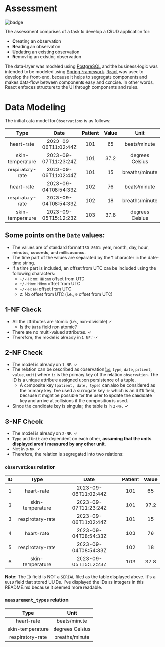 # Assessment
![badge](https://github.com/dasunpubudumal/imperial-healthapp/actions/workflows/maven.yml/badge.svg)

The assessment comprises of a task to develop a CRUD application for:

- **C**reating an observation
- **R**eading an observation
- **U**pdating an existing observation
- **R**emoving an existing observation

The data-layer was modeled using [PostgreSQL](https://www.postgresql.org/) and the business-logic was intended to be modeled using [Spring Framework](https://spring.io/projects/spring-framework). [React](https://react.dev/) was used to develop the front-end, because it helps to segregate components and makes data-flow between components easy and concise. In other words, React enforces structure to the UI through components and rules.

# Data Modeling

The initial data model for `Observations` is as follows:

|     **Type**     |       **Date**       | **Patient** | **Value** |    **Unit**     |
| :--------------: | :------------------: | :---------: | :-------: | :-------------: |
|    heart-rate    | 2023-09-06T11:02:44Z |     101     |    65     |  beats/minute   |
| skin-temperature | 2023-09-07T11:23:24Z |     101     |   37.2    | degrees Celsius |
| respiratory-rate | 2023-09-06T11:02:44Z |     101     |    15     | breaths/minute  |
|    heart-rate    | 2023-09-04T08:54:33Z |     102     |    76     |  beats/minute   |
| respiratory-rate | 2023-09-04T08:54:33Z |     102     |    18     | breaths/minute  |
| skin-temperature | 2023-09-05T15:12:23Z |     103     |   37.8    | degrees Celsius |

## Some points on the `Date` values:

- The values are of standard format `ISO 8601`: year, month, day, hour, minutes, seconds, and milliseconds.
- The time part of the values are separated by the `T` character in the date-time string.
- If a time part is included, an offset from UTC can be included using the following characters:
  - `+/-HH:mm`: `HH:mm` offset from UTC
  - `+/-HHmm`: `HHmm` offset from UTC
  - `+/-HH`: `HH` offset from UTC
  - `Z`: No offset from UTC (i.e., `0` offset from UTC)

## 1-NF Check

- All the attributes are atomic (i.e., non-divisible) ✓
  - Is the `Date` field non atomic?
- There are no multi-valued attributes. ✓
- Therefore, the model is already in `1-NF`.' ✓

## 2-NF Check

- The model is already on `1-NF`. ✓
- The relation can be described as observation(<u>`id`</u>, `type`, `date`, `patient`, `value`, `unit`) where `id` is the primary key of the relation `observation`. The ID is a unique attribute assigned upon persistence of a tuple.
  - A composite key `(patient, date, type)` can also be considered as the primary key. I've used a surrogate key `id` which is an `UUID` field, because it might be possible for the user to update the candidate key and arrive at collisions if the composition is used.
- Since the candidate key is singular, the table is in `2-NF`. ✓

## 3-NF Check

- The model is already on `2-NF`. ✓
- `Type` and `Unit` are dependent on each other, **assuming that the units displayed aren't measured by any other unit**.
- Not in `3-NF`. ✗
- Therefore, the relation is segregated into two relations:

### `observations` relation

| ID  |       Type       |         Date         | Patient | Value |
| :-: | :--------------: | :------------------: | :-----: | :---: |
|  1  |    heart-rate    | 2023-09-06T11:02:44Z |   101   |  65   |
|  2  | skin-temperature | 2023-09-07T11:23:24Z |   101   | 37.2  |
|  3  | respirotary-rate | 2023-09-06T11:02:44Z |   101   |  15   |
|  4  |    heart-rate    | 2023-09-04T08:54:33Z |   102   |  76   |
|  5  | respirotary-rate | 2023-09-04T08:54:33Z |   102   |  18   |
|  6  | skin-temperature | 2023-09-05T15:12:23Z |   103   | 37.8  |

**Note:** The `ID` field is NOT a `SERIAL` filed as the table displayed above. It's a `UUID` field that stored UUIDs. I've displayed the IDs as integers in this README.md because it seemed more readable.

### `measurement_types` relation

|     **Type**     |    **Unit**     |
| :--------------: | :-------------: |
|    heart-rate    |  beats/minute   |
| skin-temperature | degrees Celsius |
| respiratory-rate | breaths/minute  |
